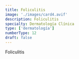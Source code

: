 ```yaml
---
title: Foliculitis
image: './images/card4.avif'
description: Foliculitis
specialty: Dermatología Clínica
type: ['dermatología']
numberType: 12
draft: false
---
```


Foliculitis
